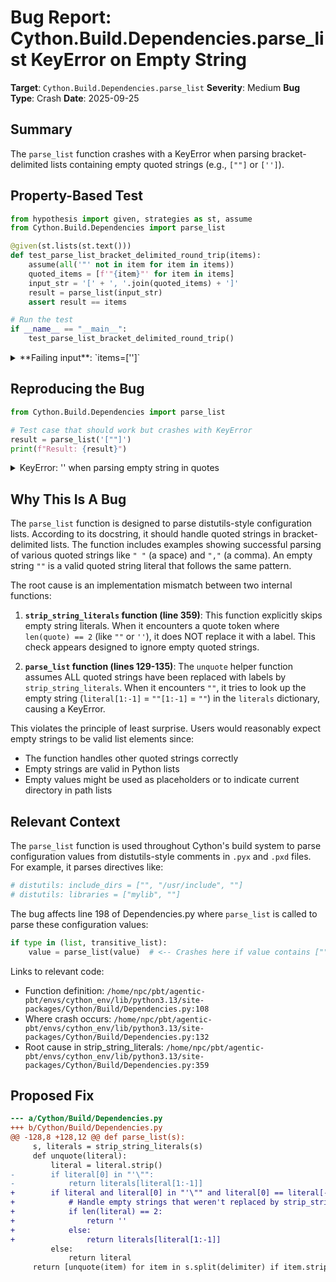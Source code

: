 # Bug Report: Cython.Build.Dependencies.parse_list KeyError on Empty String

**Target**: `Cython.Build.Dependencies.parse_list`
**Severity**: Medium
**Bug Type**: Crash
**Date**: 2025-09-25

## Summary

The `parse_list` function crashes with a KeyError when parsing bracket-delimited lists containing empty quoted strings (e.g., `[""]` or `['']`).

## Property-Based Test

```python
from hypothesis import given, strategies as st, assume
from Cython.Build.Dependencies import parse_list

@given(st.lists(st.text()))
def test_parse_list_bracket_delimited_round_trip(items):
    assume(all('"' not in item for item in items))
    quoted_items = [f'"{item}"' for item in items]
    input_str = '[' + ', '.join(quoted_items) + ']'
    result = parse_list(input_str)
    assert result == items

# Run the test
if __name__ == "__main__":
    test_parse_list_bracket_delimited_round_trip()
```

<details>

<summary>
**Failing input**: `items=['']`
</summary>
```
Traceback (most recent call last):
  File "/home/npc/pbt/agentic-pbt/worker_/6/hypo.py", line 14, in <module>
    test_parse_list_bracket_delimited_round_trip()
    ~~~~~~~~~~~~~~~~~~~~~~~~~~~~~~~~~~~~~~~~~~~~^^
  File "/home/npc/pbt/agentic-pbt/worker_/6/hypo.py", line 5, in test_parse_list_bracket_delimited_round_trip
    def test_parse_list_bracket_delimited_round_trip(items):
                   ^^^
  File "/home/npc/miniconda/lib/python3.13/site-packages/hypothesis/core.py", line 2124, in wrapped_test
    raise the_error_hypothesis_found
  File "/home/npc/pbt/agentic-pbt/worker_/6/hypo.py", line 9, in test_parse_list_bracket_delimited_round_trip
    result = parse_list(input_str)
  File "/home/npc/miniconda/lib/python3.13/site-packages/Cython/Build/Dependencies.py", line 135, in parse_list
    return [unquote(item) for item in s.split(delimiter) if item.strip()]
            ~~~~~~~^^^^^^
  File "/home/npc/miniconda/lib/python3.13/site-packages/Cython/Build/Dependencies.py", line 132, in unquote
    return literals[literal[1:-1]]
           ~~~~~~~~^^^^^^^^^^^^^^^
KeyError: ''
Falsifying example: test_parse_list_bracket_delimited_round_trip(
    items=[''],
)
```
</details>

## Reproducing the Bug

```python
from Cython.Build.Dependencies import parse_list

# Test case that should work but crashes with KeyError
result = parse_list('[""]')
print(f"Result: {result}")
```

<details>

<summary>
KeyError: '' when parsing empty string in quotes
</summary>
```
Traceback (most recent call last):
  File "/home/npc/pbt/agentic-pbt/worker_/6/repo.py", line 4, in <module>
    result = parse_list('[""]')
  File "/home/npc/miniconda/lib/python3.13/site-packages/Cython/Build/Dependencies.py", line 135, in parse_list
    return [unquote(item) for item in s.split(delimiter) if item.strip()]
            ~~~~~~~^^^^^^
  File "/home/npc/miniconda/lib/python3.13/site-packages/Cython/Build/Dependencies.py", line 132, in unquote
    return literals[literal[1:-1]]
           ~~~~~~~~^^^^^^^^^^^^^^^
KeyError: ''
```
</details>

## Why This Is A Bug

The `parse_list` function is designed to parse distutils-style configuration lists. According to its docstring, it should handle quoted strings in bracket-delimited lists. The function includes examples showing successful parsing of various quoted strings like `" "` (a space) and `","` (a comma). An empty string `""` is a valid quoted string literal that follows the same pattern.

The root cause is an implementation mismatch between two internal functions:

1. **`strip_string_literals` function (line 359)**: This function explicitly skips empty string literals. When it encounters a quote token where `len(quote) == 2` (like `""` or `''`), it does NOT replace it with a label. This check appears designed to ignore empty quoted strings.

2. **`parse_list` function (lines 129-135)**: The `unquote` helper function assumes ALL quoted strings have been replaced with labels by `strip_string_literals`. When it encounters `""`, it tries to look up the empty string (`literal[1:-1]` = `""[1:-1]` = `""`) in the `literals` dictionary, causing a KeyError.

This violates the principle of least surprise. Users would reasonably expect empty strings to be valid list elements since:
- The function handles other quoted strings correctly
- Empty strings are valid in Python lists
- Empty values might be used as placeholders or to indicate current directory in path lists

## Relevant Context

The `parse_list` function is used throughout Cython's build system to parse configuration values from distutils-style comments in `.pyx` and `.pxd` files. For example, it parses directives like:
```python
# distutils: include_dirs = ["", "/usr/include", ""]
# distutils: libraries = ["mylib", ""]
```

The bug affects line 198 of Dependencies.py where `parse_list` is called to parse these configuration values:
```python
if type in (list, transitive_list):
    value = parse_list(value)  # <-- Crashes here if value contains [""]
```

Links to relevant code:
- Function definition: `/home/npc/pbt/agentic-pbt/envs/cython_env/lib/python3.13/site-packages/Cython/Build/Dependencies.py:108`
- Where crash occurs: `/home/npc/pbt/agentic-pbt/envs/cython_env/lib/python3.13/site-packages/Cython/Build/Dependencies.py:132`
- Root cause in strip_string_literals: `/home/npc/pbt/agentic-pbt/envs/cython_env/lib/python3.13/site-packages/Cython/Build/Dependencies.py:359`

## Proposed Fix

```diff
--- a/Cython/Build/Dependencies.py
+++ b/Cython/Build/Dependencies.py
@@ -128,8 +128,12 @@ def parse_list(s):
     s, literals = strip_string_literals(s)
     def unquote(literal):
         literal = literal.strip()
-        if literal[0] in "'\"":
-            return literals[literal[1:-1]]
+        if literal and literal[0] in "'\"" and literal[0] == literal[-1]:
+            # Handle empty strings that weren't replaced by strip_string_literals
+            if len(literal) == 2:
+                return ''
+            else:
+                return literals[literal[1:-1]]
         else:
             return literal
     return [unquote(item) for item in s.split(delimiter) if item.strip()]
```